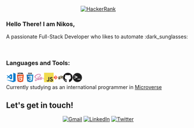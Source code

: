 <!--<img src="https://user-images.githubusercontent.com/47700024/109900732-9acc5680-7c76-11eb-9d0c-daf0d7aae5ff.png" alt="Pountzas Nikos, Full Stack Developer "> -->

<p align="center">
<a href="https://www.hackerrank.com/nikos7" target="_blank"><img src="https://img.shields.io/badge/HackerRank-2EC866.svg?&style=for-the-badge&logo=hackerrank&logoColor=white" alt="HackerRank"></a>
 

</p>
<h3>Hello There! I am Nikos,</h3>
<p>A passionate Full-Stack Developer who likes to automate :dark_sunglasses: </p>

<br>

### Languages and Tools:

<img align="left" alt="Visual Studio Code" width="26px" src="https://raw.githubusercontent.com/github/explore/80688e429a7d4ef2fca1e82350fe8e3517d3494d/topics/visual-studio-code/visual-studio-code.png" />
<img align="left" alt="HTML5" width="26px" src="https://raw.githubusercontent.com/github/explore/80688e429a7d4ef2fca1e82350fe8e3517d3494d/topics/html/html.png" />
<img align="left" alt="CSS3" width="26px" src="https://raw.githubusercontent.com/github/explore/80688e429a7d4ef2fca1e82350fe8e3517d3494d/topics/css/css.png" />
<img align="left" alt="Sass" width="26px" src="https://raw.githubusercontent.com/github/explore/80688e429a7d4ef2fca1e82350fe8e3517d3494d/topics/sass/sass.png" />
<img align="left" alt="JavaScript" width="26px" src="https://raw.githubusercontent.com/github/explore/80688e429a7d4ef2fca1e82350fe8e3517d3494d/topics/javascript/javascript.png" />
<img align="left" alt="Git" width="26px" src="https://raw.githubusercontent.com/github/explore/80688e429a7d4ef2fca1e82350fe8e3517d3494d/topics/git/git.png" />
<img align="left" alt="GitHub" width="26px" src="https://raw.githubusercontent.com/github/explore/78df643247d429f6cc873026c0622819ad797942/topics/github/github.png" />
<img align="left" alt="Terminal" width="26px" src="https://raw.githubusercontent.com/github/explore/80688e429a7d4ef2fca1e82350fe8e3517d3494d/topics/terminal/terminal.png" />

<br>

<p align="left">Currently studying as an international programmer in <a href="https://www.microverse.org/" target="_blank">Microverse</a> </p>

<h2>Let's get in touch!</h2>
<p align="center">
  <a href="mailto:nikos@pountzas.gr" target="_blank"><img src="https://img.shields.io/badge/Gmail-D14836?style=for-the-badge&logo=gmail&logoColor=white" alt="Gmail"></a>
  <a href="https://www.linkedin.com/in/nikos-pountzas-173ba4a8/" target="_blank"><img src="https://img.shields.io/badge/LinkedIn-%230077B5.svg?&style=for-the-badge&logo=linkedin&logoColor=white" alt="LinkedIn"></a>
  <a href="https://twitter.com/pountzas20" target="_blank"><img src="https://img.shields.io/badge/Twitter-1DA1F2.svg?&style=for-the-badge&logo=twitter&logoColor=white" alt="Twitter"></a>
  
</p>

